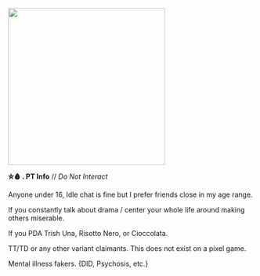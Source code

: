 <img src="https://cdn.discordapp.com/attachments/1082540281624285254/1087460203135512786/hjhkjhgk.png" width="320" >


**⛤🩸 . PT Info** // *Do Not Interact*

Anyone under 16, Idle chat is fine but I prefer friends close in my age range.

If you constantly talk about drama / center your whole life around making others miserable.

If you PDA Trish Una, Risotto Nero, or Cioccolata.

TT/TD or any other variant claimants. This does not exist on a pixel game.

Mental illness fakers. {DID, Psychosis, etc.}

